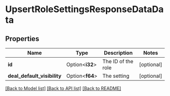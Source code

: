 # UpsertRoleSettingsResponseDataData

## Properties

Name | Type | Description | Notes
------------ | ------------- | ------------- | -------------
**id** | Option<**i32**> | The ID of the role | [optional]
**deal_default_visibility** | Option<**f64**> | The setting | [optional]

[[Back to Model list]](../README.md#documentation-for-models) [[Back to API list]](../README.md#documentation-for-api-endpoints) [[Back to README]](../README.md)


